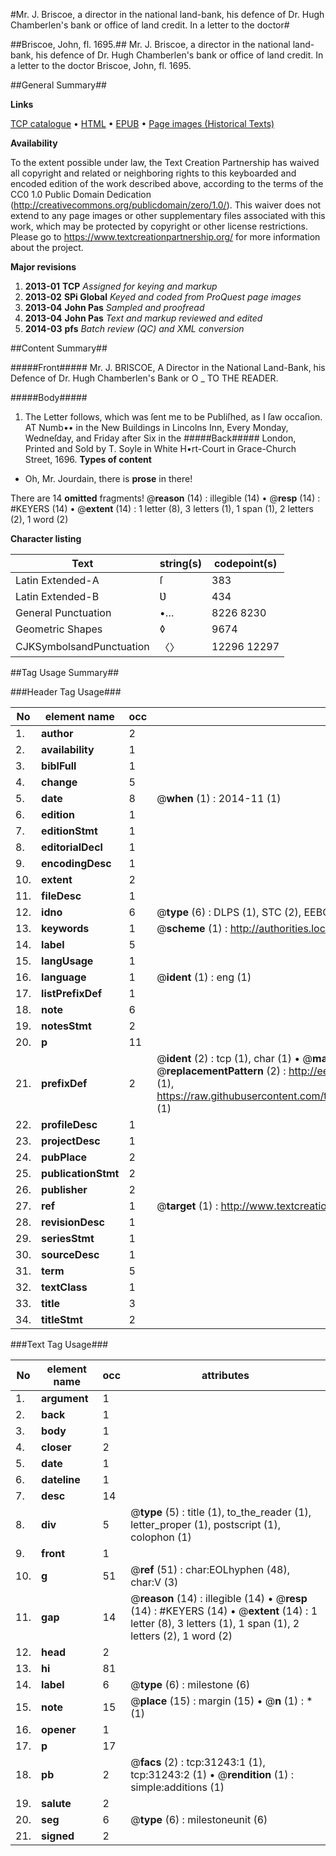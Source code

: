 #Mr. J. Briscoe, a director in the national land-bank, his defence of Dr. Hugh Chamberlen's bank or office of land credit. In a letter to the doctor#

##Briscoe, John, fl. 1695.##
Mr. J. Briscoe, a director in the national land-bank, his defence of Dr. Hugh Chamberlen's bank or office of land credit. In a letter to the doctor
Briscoe, John, fl. 1695.

##General Summary##

**Links**

[TCP catalogue](http://www.ota.ox.ac.uk/tcp/)  • 
[HTML](http://tei.it.ox.ac.uk/tcp/Texts-HTML/free/A29/A29539.html)  • 
[EPUB](http://tei.it.ox.ac.uk/tcp/Texts-EPUB/free/A29/A29539.epub) • 
[Page images (Historical Texts)](https://historicaltexts.jisc.ac.uk/eebo-99826834e)

**Availability**

To the extent possible under law, the Text Creation Partnership has waived all copyright and related or neighboring rights to this keyboarded and encoded edition of the work described above, according to the terms of the CC0 1.0 Public Domain Dedication (http://creativecommons.org/publicdomain/zero/1.0/). This waiver does not extend to any page images or other supplementary files associated with this work, which may be protected by copyright or other license restrictions. Please go to https://www.textcreationpartnership.org/ for more information about the project.

**Major revisions**

1. __2013-01__ __TCP__ *Assigned for keying and markup*
1. __2013-02__ __SPi Global__ *Keyed and coded from ProQuest page images*
1. __2013-04__ __John Pas__ *Sampled and proofread*
1. __2013-04__ __John Pas__ *Text and markup reviewed and edited*
1. __2014-03__ __pfs__ *Batch review (QC) and XML conversion*

##Content Summary##

#####Front#####
Mr. J. BRISCOE, A Director in the National Land-Bank, his Defence of Dr. Hugh Chamberlen's Bank or O
    _ TO THE READER.

#####Body#####

1. The Letter follows, which was ſent me to be Publiſhed, as I ſaw occaſion.
AT Numb•• in the New Buildings in Lincolns Inn, Every Monday, Wedneſday, and Friday after Six in the
#####Back#####
London, Printed and Sold by T. Soyle in White H•rt-Court in Grace-Church Street, 1696.
**Types of content**

  * Oh, Mr. Jourdain, there is **prose** in there!

There are 14 **omitted** fragments! 
 @__reason__ (14) : illegible (14)  •  @__resp__ (14) : #KEYERS (14)  •  @__extent__ (14) : 1 letter (8), 3 letters (1), 1 span (1), 2 letters (2), 1 word (2)

**Character listing**


|Text|string(s)|codepoint(s)|
|---|---|---|
|Latin Extended-A|ſ|383|
|Latin Extended-B|Ʋ|434|
|General Punctuation|•…|8226 8230|
|Geometric Shapes|◊|9674|
|CJKSymbolsandPunctuation|〈〉|12296 12297|

##Tag Usage Summary##

###Header Tag Usage###

|No|element name|occ|attributes|
|---|---|---|---|
|1.|__author__|2||
|2.|__availability__|1||
|3.|__biblFull__|1||
|4.|__change__|5||
|5.|__date__|8| @__when__ (1) : 2014-11 (1)|
|6.|__edition__|1||
|7.|__editionStmt__|1||
|8.|__editorialDecl__|1||
|9.|__encodingDesc__|1||
|10.|__extent__|2||
|11.|__fileDesc__|1||
|12.|__idno__|6| @__type__ (6) : DLPS (1), STC (2), EEBO-CITATION (1), PROQUEST (1), VID (1)|
|13.|__keywords__|1| @__scheme__ (1) : http://authorities.loc.gov/ (1)|
|14.|__label__|5||
|15.|__langUsage__|1||
|16.|__language__|1| @__ident__ (1) : eng (1)|
|17.|__listPrefixDef__|1||
|18.|__note__|6||
|19.|__notesStmt__|2||
|20.|__p__|11||
|21.|__prefixDef__|2| @__ident__ (2) : tcp (1), char (1)  •  @__matchPattern__ (2) : ([0-9\-]+):([0-9IVX]+) (1), (.+) (1)  •  @__replacementPattern__ (2) : http://eebo.chadwyck.com/downloadtiff?vid=$1&page=$2 (1), https://raw.githubusercontent.com/textcreationpartnership/Texts/master/tcpchars.xml#$1 (1)|
|22.|__profileDesc__|1||
|23.|__projectDesc__|1||
|24.|__pubPlace__|2||
|25.|__publicationStmt__|2||
|26.|__publisher__|2||
|27.|__ref__|1| @__target__ (1) : http://www.textcreationpartnership.org/docs/. (1)|
|28.|__revisionDesc__|1||
|29.|__seriesStmt__|1||
|30.|__sourceDesc__|1||
|31.|__term__|5||
|32.|__textClass__|1||
|33.|__title__|3||
|34.|__titleStmt__|2||


###Text Tag Usage###

|No|element name|occ|attributes|
|---|---|---|---|
|1.|__argument__|1||
|2.|__back__|1||
|3.|__body__|1||
|4.|__closer__|2||
|5.|__date__|1||
|6.|__dateline__|1||
|7.|__desc__|14||
|8.|__div__|5| @__type__ (5) : title (1), to_the_reader (1), letter_proper (1), postscript (1), colophon (1)|
|9.|__front__|1||
|10.|__g__|51| @__ref__ (51) : char:EOLhyphen (48), char:V (3)|
|11.|__gap__|14| @__reason__ (14) : illegible (14)  •  @__resp__ (14) : #KEYERS (14)  •  @__extent__ (14) : 1 letter (8), 3 letters (1), 1 span (1), 2 letters (2), 1 word (2)|
|12.|__head__|2||
|13.|__hi__|81||
|14.|__label__|6| @__type__ (6) : milestone (6)|
|15.|__note__|15| @__place__ (15) : margin (15)  •  @__n__ (1) : * (1)|
|16.|__opener__|1||
|17.|__p__|17||
|18.|__pb__|2| @__facs__ (2) : tcp:31243:1 (1), tcp:31243:2 (1)  •  @__rendition__ (1) : simple:additions (1)|
|19.|__salute__|2||
|20.|__seg__|6| @__type__ (6) : milestoneunit (6)|
|21.|__signed__|2||
